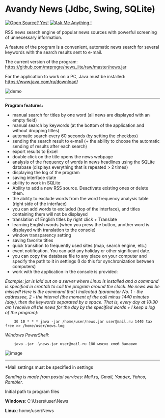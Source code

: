 # Avandy News (Jdbc, Swing, SQLite)
[![Open Source? Yes!](https://badgen.net/badge/Open%20Source%20%3F/Yes%21/blue?icon=github)](https://github.com/Naereen/badges/)
[![Ask Me Anything !](https://img.shields.io/badge/Ask%20me-anything-1abc9c.svg)](https://GitHub.com/Naereen/ama)

RSS news search engine of popular news sources with powerful screening of unnecessary information.

A feature of the program is a convenient, automatic news search for several keywords with the search results sent to e-mail.

The current version of the program: https://github.com/mrprogre/news_lite/raw/master/news.jar

For the application to work on a PC, Java must be installed: https://www.java.com/ru/download/

![demo](https://user-images.githubusercontent.com/45883640/199976277-3a98c278-188c-42df-82bf-ec5146a9175d.gif)

----
**Program features:**
- manual search for titles by one word (all news are displayed with an empty field)
- manual search by keywords (at the bottom of the application and without dropping titles)
- automatic search every 60 seconds (by setting the checkbox)
- sending the search result to e-mail (+ the ability to choose the automatic sending of results after each search)
- export results to Excel
- double click on the title opens the news webpage
- analysis of the frequency of words in news headlines using the SQLite database (displays everything that is repeated > 2 times)
- displaying the log of the program
- saving interface state
- ability to work in SQLite
- Ability to add a new RSS source. Deactivate existing ones or delete them.
- the ability to exclude words from the word frequency analysis table (right side of the interface)
- you can add words to excluded (top of the interface), and titles containing them will not be displayed
- translation of English titles by right click + Translate
- learning English words (when you press the button, another word is displayed with translation to the console)
- window transparency setting
- saving favorite titles
- quick transition to frequently used sites (map, search engine, etc.)
- event notification. You can add any holiday or other significant date.
- you can copy the database file to any place on your computer and specify the path to it in settings (I do this for synchronization between computers)
- work with the application in the console is provided:

*Example: jar is laid out on a server where Linux is installed and a command is specified in crontab to call the program around the clock. No news will be missed! Here is the command that I indicated (parameter No. 1 - the addressee, 2 - the interval (the moment of the call minus 1440 minutes (day), then the keywords separated by a space. That is, every day at 10:30 am I receive all the news for the day by the specified words + I keep a log of the program):*

        30 10 * * * java -jar /home/user/news.jar user@mail.ru 1440 tax free >> /home/user/news.log

*Windows PowerShell:*

        java -jar .\news.jar user@mail.ru 180 москв хлеб балаших
        
![image](https://user-images.githubusercontent.com/45883640/188851087-8cdc2147-59f9-4d1e-8a3d-242adb972f41.png)

----
*Mail settings must be specified in settings

*Sending is made from postal services: Mail.ru, Gmail, Yandex, Yahoo, Rambler.*

Initial path to program files

**Windows**: C:\Users\user\News

**Linux**: home/user/News

